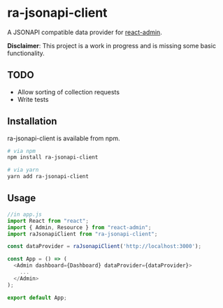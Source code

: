 # ra-jsonapi-client

A JSONAPI compatible data provider for
[react-admin](https://github.com/marmelab/react-admin).

**Disclaimer**: This project is a work in progress and is missing some basic
functionality.

## TODO

- Allow sorting of collection requests
- Write tests

## Installation

ra-jsonapi-client is available from npm.

```sh
# via npm
npm install ra-jsonapi-client

# via yarn
yarn add ra-jsonapi-client
```

## Usage

```js
//in app.js
import React from "react";
import { Admin, Resource } from "react-admin";
import raJsonapiClient from "ra-jsonapi-client";

const dataProvider = raJsonapiClient('http://localhost:3000');

const App = () => (
  <Admin dashboard={Dashboard} dataProvider={dataProvider}>
    ...
  </Admin>
);

export default App;
```
